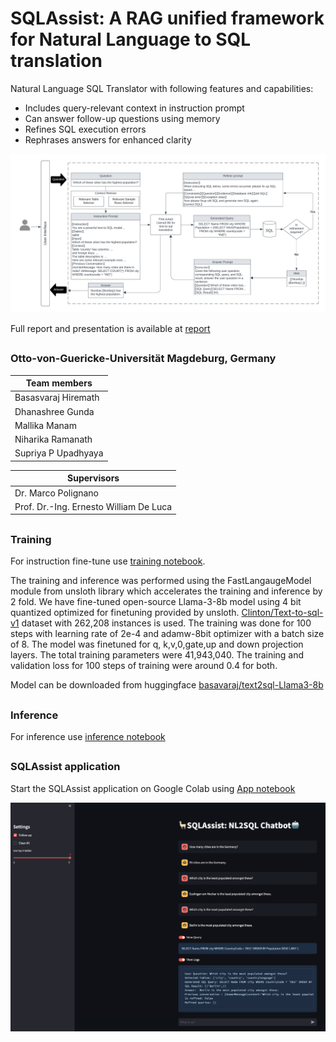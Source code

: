# SQLAssist: A RAG unified framework for Natural Language to SQL translation
Natural Language SQL Translator with following features and capabilities:

- Includes query-relevant context in instruction prompt
- Can answer follow-up questions using memory
- Refines SQL execution errors
- Rephrases answers for enhanced clarity

![Architecture of SQLAssist for text-to-sql to natural language conversion](report/hcnlp.png)

Full report and presentation is available at [report](report)
##
### Otto-von-Guericke-Universität Magdeburg, Germany
|Team members|
| -------- |
|Basasvaraj Hiremath|
|Dhanashree Gunda|
|Mallika Manam|
|Niharika Ramanath|
|Supriya P Upadhyaya|

|Supervisors|
| -------- |
|Dr. Marco Polignano|
|Prof. Dr.-Ing. Ernesto William De Luca|
##
### Training
For instruction fine-tune use [training notebook](SupriyaUpadhyaya/HCNLP-Text2Sql-Project/SQLAssist_Training.ipynb). 

The training and inference was performed using the FastLangaugeModel module from unsloth library which accelerates the training and inference by 2 fold. We have fine-tuned open-source Llama-3-8b model using 4 bit quantized optimized for finetuning provided by unsloth. [Clinton/Text-to-sql-v1](https://huggingface.co/datasets/Clinton/Text-to-sql-v1) dataset with 262,208 instances is used. The training was done for 100 steps with learning rate of 2e-4 and adamw-8bit optimizer with a batch size of 8. The model was finetuned for q, k,v,0,gate,up and down projection layers. The total training
parameters were 41,943,040. The training and validation loss for 100 steps of training were around 0.4 for both.

Model can be downloaded from huggingface [basavaraj/text2sql-Llama3-8b](https://huggingface.co/basavaraj/text2sql-Llama3-8b)

##
### Inference 
For inference use [inference notebook](SupriyaUpadhyaya/HCNLP-Text2Sql-Project/SQLAssist_Inference.ipynb)
##
### SQLAssist application
Start the SQLAssist application on Google Colab using [App notebook](SupriyaUpadhyaya/HCNLP-Text2Sql-Project/SQLAssist_App.ipynb)

![inference via streamlit app](report/app.png)


